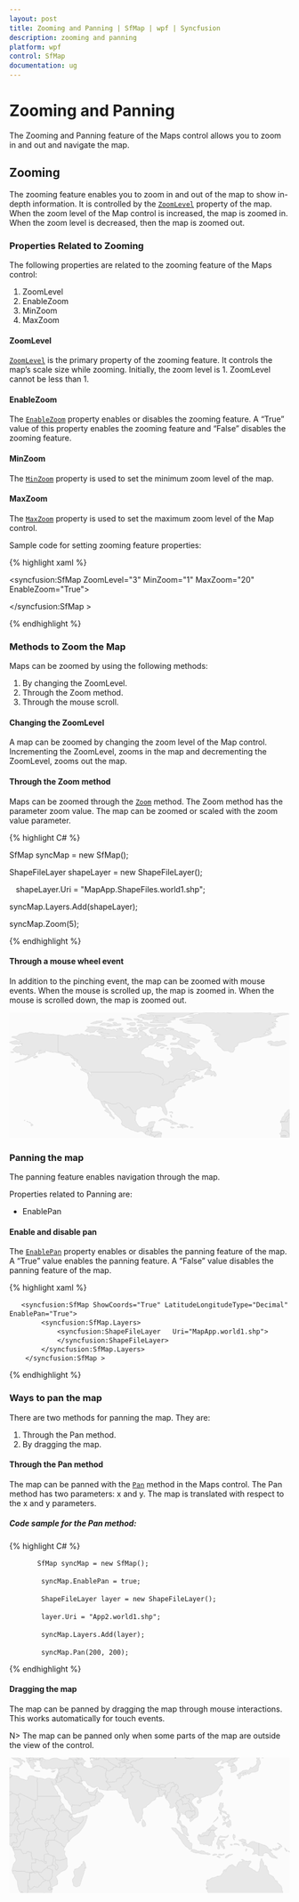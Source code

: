 ```yaml
---
layout: post
title: Zooming and Panning | SfMap | wpf | Syncfusion
description: zooming and panning
platform: wpf
control: SfMap
documentation: ug
---
```


# Zooming and Panning

The Zooming and Panning feature of the Maps control allows you to zoom in and out and navigate the map.

## Zooming

The zooming feature enables you to zoom in and out of the map to show in-depth information. It is controlled by the [`ZoomLevel`](https://help.syncfusion.com/cr/wpf/Syncfusion.SfMaps.WPF~Syncfusion.UI.Xaml.Maps.SfMap~ZoomLevel.html) property of the map. When the zoom level of the Map control is increased, the map is zoomed in. When the zoom level is decreased, then the map is zoomed out.

### Properties Related to Zooming

The following properties are related to the zooming feature of the Maps control:

1. ZoomLevel
2. EnableZoom
3. MinZoom
4. MaxZoom

#### ZoomLevel

[`ZoomLevel`](https://help.syncfusion.com/cr/wpf/Syncfusion.SfMaps.WPF~Syncfusion.UI.Xaml.Maps.SfMap~ZoomLevel.html) is the primary property of the zooming feature. It controls the map’s scale size while zooming. Initially, the zoom level is 1. ZoomLevel cannot be less than 1.

#### EnableZoom

The [`EnableZoom`](https://help.syncfusion.com/cr/wpf/Syncfusion.SfMaps.WPF~Syncfusion.UI.Xaml.Maps.SfMap~EnableZoom.html) property enables or disables the zooming feature. A “True” value of this property enables the zooming feature and “False” disables the zooming feature.

#### MinZoom

The [`MinZoom`](https://help.syncfusion.com/cr/wpf/Syncfusion.SfMaps.WPF~Syncfusion.UI.Xaml.Maps.SfMap~MinZoom.html) property is used to set the minimum zoom level of the map. 

####  MaxZoom

The [`MaxZoom`](https://help.syncfusion.com/cr/wpf/Syncfusion.SfMaps.WPF~Syncfusion.UI.Xaml.Maps.SfMap~MaxZoom.html) property is used to set the maximum zoom level of the Map control.

Sample code for setting zooming feature properties:

{% highlight xaml %}

<syncfusion:SfMap ZoomLevel="3" MinZoom="1" MaxZoom="20" EnableZoom="True">                

</syncfusion:SfMap >

{% endhighlight %}


### Methods to Zoom the Map

Maps can be zoomed by using the following methods:

1. By changing the ZoomLevel.
2. Through the Zoom method.
3. Through the mouse scroll.

#### Changing the ZoomLevel

A map can be zoomed by changing the zoom level of the Map control. Incrementing the ZoomLevel, zooms in the map and decrementing the ZoomLevel, zooms out the map.

#### Through the Zoom method

Maps can be zoomed through the [`Zoom`](https://help.syncfusion.com/cr/wpf/Syncfusion.SfMaps.WPF~Syncfusion.UI.Xaml.Maps.SfMap~Zoom.html) method. The Zoom method has the parameter zoom value. The map can be zoomed or scaled with the zoom value parameter.

{% highlight C# %}

   SfMap syncMap = new SfMap();

   ShapeFileLayer shapeLayer = new ShapeFileLayer();

   shapeLayer.Uri = "MapApp.ShapeFiles.world1.shp";

   syncMap.Layers.Add(shapeLayer);

   syncMap.Zoom(5);

{% endhighlight %}

#### Through a mouse wheel event

In addition to the pinching event, the map can be zoomed with mouse events.  When the mouse is scrolled up, the map is zoomed in. When the mouse is scrolled down, the map is zoomed out.

![](Zooming-and-Panning_images/Zooming-and-Panning_img1.png)



### Panning the map

The panning feature enables navigation through the map.

Properties related to Panning are:

* EnablePan

#### Enable and disable pan

The [`EnablePan`](https://help.syncfusion.com/cr/wpf/Syncfusion.SfMaps.WPF~Syncfusion.UI.Xaml.Maps.SfMap~EnablePan.html) property enables or disables the panning feature of the map. A “True” value enables the panning feature. A “False” value disables the panning feature of the map.

{% highlight xaml %}

       <syncfusion:SfMap ShowCoords="True" LatitudeLongitudeType="Decimal" EnablePan="True">         
            <syncfusion:SfMap.Layers>
                <syncfusion:ShapeFileLayer   Uri="MapApp.world1.shp">                    
                </syncfusion:ShapeFileLayer>
            </syncfusion:SfMap.Layers>
        </syncfusion:SfMap >

{% endhighlight %}


### Ways to pan the map

There are two methods for panning the map. They are:

1. Through the Pan method.
2. By dragging the map.

#### Through the Pan method

The map can be panned with the [`Pan`](https://help.syncfusion.com/cr/wpf/Syncfusion.SfMaps.WPF~Syncfusion.UI.Xaml.Maps.SfMap~Pan.html) method in the Maps control. The Pan method has two parameters: x and y.  The map is translated with respect to the x and y parameters.

##### Code sample for the Pan method:

{% highlight C# %}

           SfMap syncMap = new SfMap();

            syncMap.EnablePan = true;

            ShapeFileLayer layer = new ShapeFileLayer();

            layer.Uri = "App2.world1.shp";

            syncMap.Layers.Add(layer);

            syncMap.Pan(200, 200);
{% endhighlight %}


#### Dragging the map

The map can be panned by dragging the map through mouse interactions. This works automatically for touch events.

N> The map can be panned only when some parts of the map are outside the view of the control.

![](Zooming-and-Panning_images/Zooming-and-Panning_img2.png)


